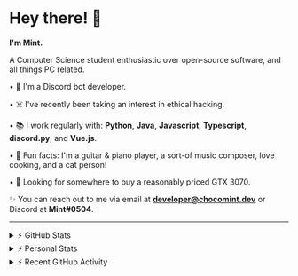 # Hey there! 👋

**I'm Mint.**

A Computer Science student enthusiastic over open-source software, and all things PC related.

• 👾 I'm a Discord bot developer.

• ☠️ I've recently been taking an interest in ethical hacking.

• 📚 I work regularly with: **Python**, **Java**, **Javascript**, **Typescript**, **discord.py**, and **Vue.js**.

• 🍛 Fun facts: I'm a guitar & piano player, a sort-of music composer, love cooking, and a cat person!

• 🔎 Looking for somewhere to buy a reasonably priced GTX 3070.

✨ You can reach out to me via email at **developer@chocomint.dev** or Discord at **Mint#0504**.

---

<details>
    <summary>⚡ GitHub Stats</summary>

<img height="160px" align="center" alt="Mint's GitHub Stats" src="https://github-readme-stats-lunarmint.vercel.app/api?username=lunarmint&count_private=true&show_icons=true&hide_title=true&hide_border=true&title_color=00ffdf&icon_color=00ffdf&text_color=141823&bg_color=0,4158d0,c850c0,ffcc70&include_all_commits=false"/>

<img align="center" alt="Mint's Most Used Languages" src="https://github-readme-stats-lunarmint.vercel.app/api/top-langs/?username=lunarmint&hide_title=true&hide_border=true&langs_count=8&layout=compact&title_color=141823&bg_color=0,ffcc70,c850c0,4158d0"/>

</details>

<details>
    <summary>⚡ Personal Stats</summary>

<!--START_SECTION:waka-->
![Profile Views](http://img.shields.io/badge/Profile%20Views-5-blue)

![Lines of code](https://img.shields.io/badge/From%20Hello%20World%20I%27ve%20Written-164826%20lines%20of%20code-blue)

**I'm a Night 🦉** 

```text
🌞 Morning    73 commits     █████░░░░░░░░░░░░░░░░░░░░   22.12% 
🌆 Daytime    85 commits     ██████░░░░░░░░░░░░░░░░░░░   25.76% 
🌃 Evening    105 commits    ████████░░░░░░░░░░░░░░░░░   31.82% 
🌙 Night      67 commits     █████░░░░░░░░░░░░░░░░░░░░   20.3%

```
📅 **I'm Most Productive on Thursday** 

```text
Monday       72 commits     █████░░░░░░░░░░░░░░░░░░░░   21.82% 
Tuesday      43 commits     ███░░░░░░░░░░░░░░░░░░░░░░   13.03% 
Wednesday    32 commits     ██░░░░░░░░░░░░░░░░░░░░░░░   9.7% 
Thursday     73 commits     █████░░░░░░░░░░░░░░░░░░░░   22.12% 
Friday       47 commits     ███░░░░░░░░░░░░░░░░░░░░░░   14.24% 
Saturday     35 commits     ██░░░░░░░░░░░░░░░░░░░░░░░   10.61% 
Sunday       28 commits     ██░░░░░░░░░░░░░░░░░░░░░░░   8.48%

```


📊 **This Week I Spent My Time On** 

```text
💬 Programming Languages: 
Java                     2 hrs 8 mins        ██████████████░░░░░░░░░░░   56.51% 
C++                      25 mins             ██░░░░░░░░░░░░░░░░░░░░░░░   11.23% 
Python                   22 mins             ██░░░░░░░░░░░░░░░░░░░░░░░   9.78% 
Other                    21 mins             ██░░░░░░░░░░░░░░░░░░░░░░░   9.32% 
YAML                     16 mins             █░░░░░░░░░░░░░░░░░░░░░░░░   7.39%

🔥 Editors: 
IntelliJ                 2 hrs 8 mins        ██████████████░░░░░░░░░░░   56.62% 
PyCharm                  1 hr 13 mins        ████████░░░░░░░░░░░░░░░░░   32.15% 
CLion                    25 mins             ██░░░░░░░░░░░░░░░░░░░░░░░   11.23%

🐱‍💻 Projects: 
project3b                1 hr 59 mins        █████████████░░░░░░░░░░░░   52.4% 
spotipyn                 1 hr 11 mins        ████████░░░░░░░░░░░░░░░░░   31.64% 
project3a                25 mins             ██░░░░░░░░░░░░░░░░░░░░░░░   11.23% 
project2                 9 mins              █░░░░░░░░░░░░░░░░░░░░░░░░   4.22% 
Chiya                    1 min               ░░░░░░░░░░░░░░░░░░░░░░░░░   0.51%

💻 Operating System: 
Windows                  3 hrs 47 mins       █████████████████████████   100.0%

```

**I Mostly Code in Python** 

```text
Python                   7 repos             ████████░░░░░░░░░░░░░░░░░   31.82% 
C                        5 repos             █████░░░░░░░░░░░░░░░░░░░░   22.73% 
Java                     3 repos             ███░░░░░░░░░░░░░░░░░░░░░░   13.64% 
Clojure                  2 repos             ██░░░░░░░░░░░░░░░░░░░░░░░   9.09% 
Scala                    2 repos             ██░░░░░░░░░░░░░░░░░░░░░░░   9.09%

```



 Last Updated on 27/10/2021
<!--END_SECTION:waka-->

</details>

<details>
    <summary>⚡ Recent GitHub Activity</summary>

<!--START_SECTION:activity-->
1. 💪 Opened PR [#120](https://github.com/ranimepiracy/chiya/pull/120) in [ranimepiracy/chiya](https://github.com/ranimepiracy/chiya)
2. ❗️ Closed issue [#71](https://github.com/ranimepiracy/chiya/issues/71) in [ranimepiracy/chiya](https://github.com/ranimepiracy/chiya)
3. ❗️ Closed issue [#78](https://github.com/ranimepiracy/chiya/issues/78) in [ranimepiracy/chiya](https://github.com/ranimepiracy/chiya)
4. 💪 Opened PR [#114](https://github.com/ranimepiracy/chiya/pull/114) in [ranimepiracy/chiya](https://github.com/ranimepiracy/chiya)
5. 💪 Opened PR [#113](https://github.com/ranimepiracy/chiya/pull/113) in [ranimepiracy/chiya](https://github.com/ranimepiracy/chiya)
<!--END_SECTION:activity-->

</details>
